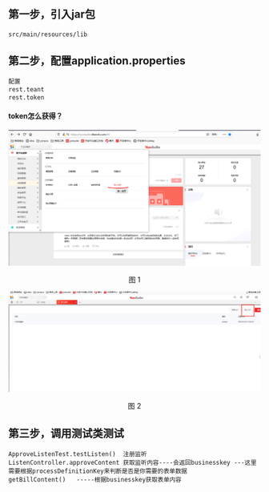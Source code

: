 ## 第一步，引入jar包

```
src/main/resources/lib
```

## 第二步，配置application.properties

```
配置
rest.teant
rest.token
```

#### token怎么获得？

<div align=center>
<img src="/src/main/resources/images/1.png"/>
</div>
<p align="center">图 1</p>

<div align=center>
<img src="/src/main/resources/images/2.png"/>
</div>
<p align="center">图 2</p>

## 第三步，调用测试类测试

```
ApproveListenTest.testListen()  注册监听
ListenController.approveContent 获取监听内容----会返回businesskey ---这里
需要根据processDefinitionKey来判断是否是你需要的表单数据
getBillContent()   -----根据businesskey获取表单内容
```